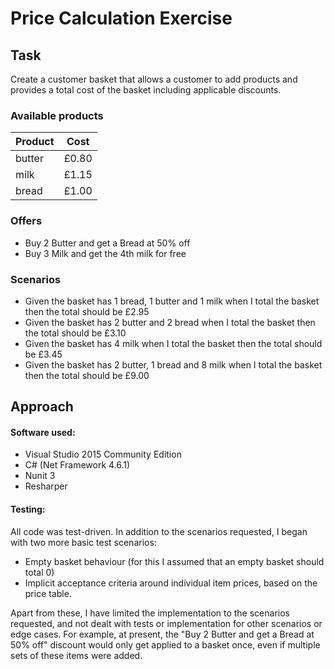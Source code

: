 # Price Calculation Exercise

## Task
Create a customer basket that allows a customer to add products and provides a total cost of the
basket including applicable discounts.

### Available products

| Product  | Cost   |
| -------- |:------:|
| butter   | £0.80  |
| milk     | £1.15  |
| bread    | £1.00  |

### Offers

- Buy 2 Butter and get a Bread at 50% off
- Buy 3 Milk and get the 4th milk for free

### Scenarios
- Given the basket has 1 bread, 1 butter and 1 milk when I total the basket then the total
should be £2.95
- Given the basket has 2 butter and 2 bread when I total the basket then the total should be
£3.10
- Given the basket has 4 milk when I total the basket then the total should be £3.45
- Given the basket has 2 butter, 1 bread and 8 milk when I total the basket then the total
should be £9.00

## Approach
#### Software used:
- Visual Studio 2015 Community Edition
- C# (Net Framework 4.6.1)
- Nunit 3
- Resharper

#### Testing:
All code was test-driven. In addition to the scenarios requested, I began with two more basic test scenarios:
- Empty basket behaviour (for this I assumed that an empty basket should total 0)
- Implicit acceptance criteria around individual item prices, based on the price table.

Apart from these, I have limited the implementation to the scenarios requested, and not dealt with tests or implementation for other scenarios or edge cases. For example, at present, the "Buy 2 Butter and get a Bread at 50% off" discount would only get applied to a basket once, even if multiple sets of these items were added.
